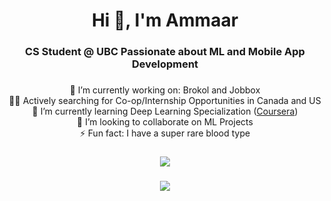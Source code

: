 <h1 align="center">Hi 👋, I'm Ammaar</h1>
<h3 align="center">CS Student @ UBC Passionate about ML and Mobile App Development</h3>

### 

<div align="center">

🔭 I’m currently working on: Brokol and Jobbox<br>🤵‍♂️ Actively searching for Co-op/Internship Opportunities in Canada and US<br>🌱 I’m currently learning Deep Learning Specialization ([Coursera](https://www.coursera.org/specializations/deep-learning))<br>🤝 I’m looking to collaborate on ML Projects<br>⚡ Fun fact: I have a super rare blood type

###

![](https://github-readme-stats-ammaarkhan.vercel.app/api?username=ammaarkhan&theme=blueberry&hide_border=false&include_all_commits=false&count_private=false)<br/>

###

![](https://github-readme-streak-stats.herokuapp.com/?user=ammaarkhan&theme=blueberry&hide_border=false)<br/>
</div>

<!-- Proudly created with GPRM ( https://gprm.itsvg.in ) -->

